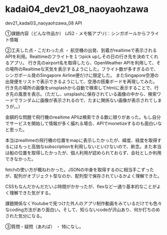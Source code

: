 # kadai04_dev21_08_naoyaohzawa

dev21_kadai03_naoyaohzawa_08 API

①課題内容（どんな作品か） (JS2 - メモ帳アプリ)：シンガポールからフライト情報

②工夫した点・こだわった点 ・
航空機の出発、到着がrealtimeで表示されるAPIを利用。Realtimeのフライトを１つpick upしその日の行き先を決めてくれるアプリ。
行き先のairport名を取得したら、OpenWeather APIを利用して、その場所のRealtimeな天気を表示するようにした。フライト数が多すぎるので、シンガポール発のSingapore Airline便だけに限定した。
またSingapore空港の出発便をリストで表示できるようにして、空港の搭乗ボードを再現してみた。
行き先の場所の画像をunsplashから自動で検索してhtmlに表示することで、行き先の風景を表示。（ただし、unsplashに保存されている画像の中から、検索ワードでランダムに画像が表示されるので、たまに関係ない画像が表示されてしまうが。。）

金額的な問題で飛行機のrealtime APIは検索できる数に限りがあった。もし自分でサービスを開始して情報が多く撮れる場合、APIでmonetizeするのも面白いなと思った。

本当はrealtimeの飛行機の位置をmapに表示したかったが、緯度、経度を取得するにはもっと高価なsubscriptionを利用しないといけないので、断念。また本当は船の位置を取得したかったが、個人利用が認められておらず、会社としか利用できなかった。

fetchの使い方が概ねわかった。JSONの中身を取得するのに相当手こずったが、配列がオブジェクト型なのか、配列型で保存されているかよく理解できた。

CSSもなんだかんだだいぶ時間がかかったが、flexなど一通り基本的なことがよく理解できた気がする。

課題関係なくYoutubeで見つけた外人のアプリ制作動画をみているだけでも色々なcoding方法があり面白い。そして、知らないcodeが沢山あり、何か打ちのめされた気分になる。

③質問・疑問（あれば） ・
特になし。
